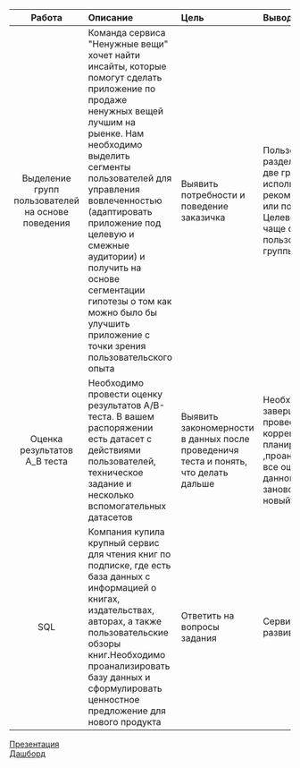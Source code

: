 
|        Работа         |       Описание         |        Цель         |      Вывод         |
| :-------------------: | :--------------------- | :------------------ | :------------------|
| Выделение групп пользователей на основе поведения| Команда сервиса "Ненужные вещи" хочет найти инсайты, которые помогут сделать приложение по продаже ненужных вещей лучшим на рыенке. Нам необходимо выделить сегменты пользователей для управления вовлеченностью (адаптировать приложение под целевую и смежные аудитории) и получить на основе сегментации гипотезы о том как можно было бы улучшить приложение с точки зрения пользовательского опыта|Выявить потребности и поведение заказичка|Пользователи разделились на две группы - используют рекомендации или поиск; Целевое событие чаще совершают пользователи из группы поиска|
| Оценка результатов А_В теста|Необходимо провести оценку результатов A/B-теста. В вашем распоряжении есть датасет с действиями пользователей, техническое задание и несколько вспомогательных датасетов|Выявить закономерности в данных после проведеничя теста и понять, что делать дальше|Необходимо завершить тест, провести еще раз корректное планирование и ,проанализировав все ошибки данного теста, заново провести новый|
| SQL|Компания купила крупный сервис для чтения книг по подписке, где есть база данных с информацией о книгах, издательствах, авторах, а также пользовательские обзоры книг.Необходимо проанализировать базу данных и сформулировать ценностное предложение для нового продукта|Ответить на вопросы задания|Сервис активно развивается|

[Презентация](https://drive.google.com/file/d/1qbPHH_3Kbr5rUEJ6l-2VvovmdfI3MaKn/view?usp=sharing)  
[Дашборд](https://public.tableau.com/views/final_dash_v01-00/Dashboard1?:language=en-US&:display_count=n&:origin=viz_share_link)


